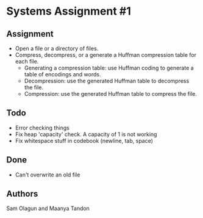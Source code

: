 # Systems Assignment #1

## Assignment

- Open a file or a directory of files.
- Compress, decompress, or a generate a Huffman compression table for each file.
  - Generating a compression table: use Huffman coding to generate a table of encodings and words.
  - Decompression: use the generated Huffman table to decompress the file.
  - Compression: use the generated Huffman table to compress the file.

## Todo

- Error checking things
- Fix heap 'capacity' check. A capacity of 1 is not working
- Fix whitespace stuff in codebook (newline, tab, space)

## Done

- Can't overwrite an old file

## Authors

Sam Olagun and Maanya Tandon